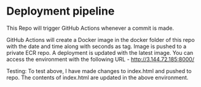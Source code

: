# Deployment pipeline

This Repo will trigger GitHub Actions whenever a commit is made.

GitHub Actions will create a Docker image in the docker folder of this repo with the date and time along with seconds as tag. 
Image is pushed to a private ECR repo.
A deployment is updated with the latest image.
You can access the environment with the following URL - http://3.144.72.185:8000/


Testing:
To test above, I have made changes to index.html and pushed to repo. The contents of index.html are updated in the above environment.

